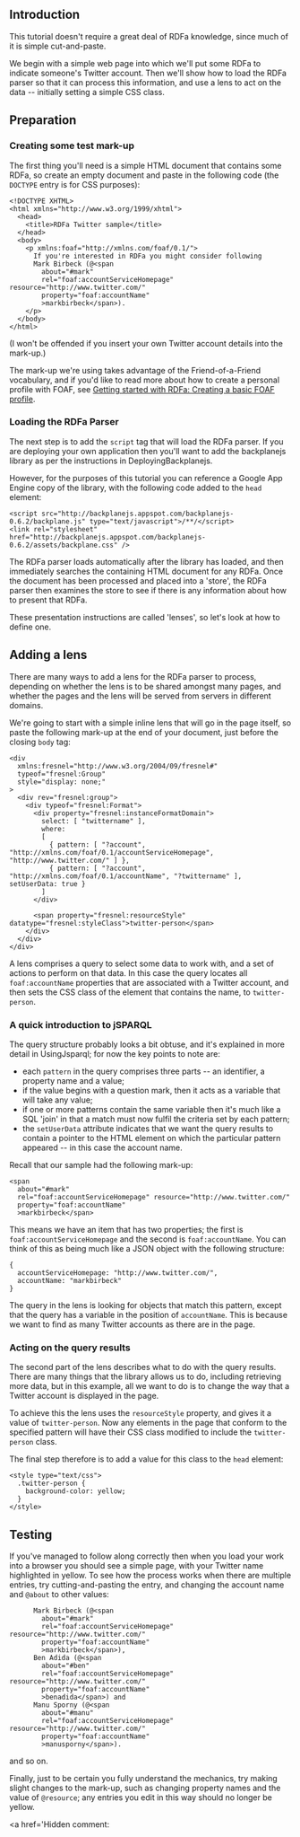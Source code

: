 ## Introduction ##

This tutorial doesn't require a great deal of RDFa knowledge, since much of it is simple cut-and-paste.

We begin with a simple web page into which we'll put some RDFa to indicate someone's Twitter account. Then we'll show how to load the RDFa parser so that it can process this information, and use a lens to act on the data -- initially setting a simple CSS class.

## Preparation ##

### Creating some test mark-up ###

The first thing you'll need is a simple HTML document that contains some RDFa, so create an empty document and paste in the following code (the `DOCTYPE` entry is for CSS purposes):

```
<!DOCTYPE XHTML>
<html xmlns="http://www.w3.org/1999/xhtml">
  <head>
    <title>RDFa Twitter sample</title>
  </head>
  <body>
    <p xmlns:foaf="http://xmlns.com/foaf/0.1/">
      If you're interested in RDFa you might consider following
      Mark Birbeck (@<span
        about="#mark"
        rel="foaf:accountServiceHomepage" resource="http://www.twitter.com/"
        property="foaf:accountName"
        >markbirbeck</span>).
    </p>
  </body>
</html>
```

(I won't be offended if you insert your own Twitter account details into the mark-up.)

The mark-up we're using takes advantage of the Friend-of-a-Friend vocabulary, and if you'd like to read more about how to create a personal profile with FOAF, see [Getting started with RDFa: Creating a basic FOAF profile](http://webbackplane.com/mark-birbeck/blog/2009/04/getting-started-with-rdfa).

### Loading the RDFa Parser ###

The next step is to add the `script` tag that will load the RDFa parser. If you are deploying your own application then you'll want to add the backplanejs library as per the instructions in DeployingBackplanejs.

However, for the purposes of this tutorial you can reference a Google App Engine copy of the library, with the following code added to the `head` element:
```
<script src="http://backplanejs.appspot.com/backplanejs-0.6.2/backplane.js" type="text/javascript">/**/</script>
<link rel="stylesheet" href="http://backplanejs.appspot.com/backplanejs-0.6.2/assets/backplane.css" />
```

The RDFa parser loads automatically after the library has loaded, and then immediately searches the containing HTML document for any RDFa. Once the document has been processed and placed into a 'store', the RDFa parser then examines the store to see if there is any information about how to present that RDFa.

These presentation instructions are called 'lenses', so let's look at how to define one.

## Adding a lens ##

There are many ways to add a lens for the RDFa parser to process, depending on whether the lens is to be shared amongst many pages, and whether the pages and the lens will be served from servers in different domains.

We're going to start with a simple inline lens that will go in the page itself, so paste the following mark-up at the end of your document, just before the closing `body` tag:

```
<div
  xmlns:fresnel="http://www.w3.org/2004/09/fresnel#"
  typeof="fresnel:Group"
  style="display: none;"
>
  <div rev="fresnel:group">
    <div typeof="fresnel:Format">
      <div property="fresnel:instanceFormatDomain">
        select: [ "twittername" ],
        where:
        [
          { pattern: [ "?account", "http://xmlns.com/foaf/0.1/accountServiceHomepage", "http://www.twitter.com/" ] },
          { pattern: [ "?account", "http://xmlns.com/foaf/0.1/accountName", "?twittername" ], setUserData: true }
        ]
      </div>

      <span property="fresnel:resourceStyle" datatype="fresnel:styleClass">twitter-person</span>
    </div>
  </div>
</div>
```

A lens comprises a query to select some data to work with, and a set of actions to perform on that data. In this case the query locates all `foaf:accountName` properties that are associated with a Twitter account, and then sets the CSS class of the element that contains the name, to `twitter-person`.

### A quick introduction to jSPARQL ###

The query structure probably looks a bit obtuse, and it's explained in more detail in UsingJsparql; for now the key points to note are:
  * each `pattern` in the query comprises three parts -- an identifier, a property name and a value;
  * if the value begins with a question mark, then it acts as a variable that will take any value;
  * if one or more patterns contain the same variable then it's much like a SQL 'join' in that a match must now fulfil the criteria set by each pattern;
  * the `setUserData` attribute indicates that we want the query results to contain a pointer to the HTML element on which the particular pattern appeared -- in this case the account name.

Recall that our sample had the following mark-up:
```
<span
  about="#mark"
  rel="foaf:accountServiceHomepage" resource="http://www.twitter.com/"
  property="foaf:accountName"
  >markbirbeck</span>
```
This means we have an item that has two properties; the first is `foaf:accountServiceHomepage` and the second is `foaf:accountName`. You can think of this as being much like a JSON object with the following structure:
```
{
  accountServiceHomepage: "http://www.twitter.com/",
  accountName: "markbirbeck"
}
```
The query in the lens is looking for objects that match this pattern, except that the query has a variable in the position of `accountName`. This is because we want to find as many Twitter accounts as there are in the page.

### Acting on the query results ###

The second part of the lens describes what to do with the query results. There are many things that the library allows us to do, including retrieving more data, but in this example, all we want to do is to change the way that a Twitter account is displayed in the page.

To achieve this the lens uses the `resourceStyle` property, and gives it a value of `twitter-person`. Now any elements in the page that conform to the specified pattern will have their CSS class modified to include the `twitter-person` class.

The final step therefore is to add a value for this class to the `head` element:
```
<style type="text/css">
  .twitter-person {
    background-color: yellow;
  }
</style>
```

## Testing ##

If you've managed to follow along correctly then when you load your work into a browser you should see a simple page, with your Twitter name highlighted in yellow. To see how the process works when there are multiple entries, try cutting-and-pasting the entry, and changing the account name and `@about` to other values:
```
      Mark Birbeck (@<span
        about="#mark"
        rel="foaf:accountServiceHomepage" resource="http://www.twitter.com/"
        property="foaf:accountName"
        >markbirbeck</span>),
      Ben Adida (@<span
        about="#ben"
        rel="foaf:accountServiceHomepage" resource="http://www.twitter.com/"
        property="foaf:accountName"
        >benadida</span>) and
      Manu Sporny (@<span
        about="#manu"
        rel="foaf:accountServiceHomepage" resource="http://www.twitter.com/"
        property="foaf:accountName"
        >manusporny</span>).
```
and so on.

Finally, just to be certain you fully understand the mechanics, try making slight changes to the mark-up, such as changing property names and the value of `@resource`; any entries you edit in this way should no longer be yellow.

<a href='Hidden comment: 

<script src="formats/twitter.js" type="text/javascript">/**/

Unknown end tag for &lt;/script&gt;


<link rel="stylesheet" href="formats/twitter.css" />

'></a>